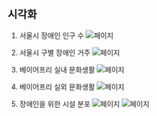 ## 시각화 ##

1. 서울시 장애인 인구 수
![페이지](https://user-images.githubusercontent.com/83544107/228522421-7f025f30-9d21-4445-823a-e27a666f074a.png)

2. 서울시 구별 장애인 거주
![페이지](https://user-images.githubusercontent.com/83544107/228522656-cb8485b4-b657-43e9-aae6-5298da3675f2.png)

3. 베이어프리 실내 문화생활
![페이지](https://user-images.githubusercontent.com/83544107/228522695-aa49897c-4ea5-4364-b2ec-183a19ffdd1b.png)

4. 베이어프리 실외 문화생활
![페이지](https://user-images.githubusercontent.com/83544107/228522729-aa6c7568-3f15-493d-ad62-fadce28ac690.png)

5. 장애인을 위한 시설 분포
![페이지](https://user-images.githubusercontent.com/83544107/228522756-92aaa28c-b9d2-4690-9f75-a9b62dda3691.png)
![페이지](https://user-images.githubusercontent.com/83544107/228522764-21a30481-0396-4b4c-a129-b3a0cd4efdb3.png)
